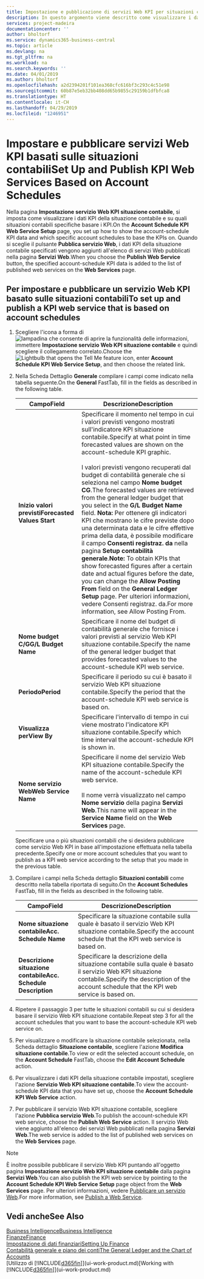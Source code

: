 ```yaml
---
title: Impostazione e pubblicazione di servizi Web KPI per situazioni contabili | Microsoft Docs
description: In questo argomento viene descritto come visualizzare i dati KPI della situazione contabile in base alle situazioni contabili specifiche.
services: project-madeira
documentationcenter: ''
author: bholtorf
ms.service: dynamics365-business-central
ms.topic: article
ms.devlang: na
ms.tgt_pltfrm: na
ms.workload: na
ms.search.keywords: ''
ms.date: 04/01/2019
ms.author: bholtorf
ms.openlocfilehash: a2d2394201f101ea368cfc616bf3c293c4c51e98
ms.sourcegitcommit: 60b87e5eb32bb408dd65b9855c29159b1dfbfca8
ms.translationtype: HT
ms.contentlocale: it-CH
ms.lasthandoff: 04/29/2019
ms.locfileid: "1246951"
---
```

# <a name="set-up-and-publish-kpi-web-services-based-on-account-schedules"></a><span data-ttu-id="20f9b-103">Impostare e pubblicare servizi Web KPI basati sulle situazioni contabili</span><span class="sxs-lookup"><span data-stu-id="20f9b-103">Set Up and Publish KPI Web Services Based on Account Schedules</span></span>
<span data-ttu-id="20f9b-104">Nella pagina **Impostazione servizio Web KPI situazione contabile**, si imposta come visualizzare i dati KPI della situazione contabile e su quali situazioni contabili specifiche basare i KPI.</span><span class="sxs-lookup"><span data-stu-id="20f9b-104">On the **Account Schedule KPI Web Service Setup** page, you set up how to show the account-schedule KPI data and which specific account schedules to base the KPIs on.</span></span> <span data-ttu-id="20f9b-105">Quando si sceglie il pulsante **Pubblica servizio Web**, i dati KPI della situazione contabile specificati vengono aggiunti all'elenco di servizi Web pubblicati nella pagina **Servizi Web**.</span><span class="sxs-lookup"><span data-stu-id="20f9b-105">When you choose the **Publish Web Service** button, the specified account-schedule KPI data is added to the list of published web services on the **Web Services** page.</span></span>  

## <a name="to-set-up-and-publish-a-kpi-web-service-that-is-based-on-account-schedules"></a><span data-ttu-id="20f9b-106">Per impostare e pubblicare un servizio Web KPI basato sulle situazioni contabili</span><span class="sxs-lookup"><span data-stu-id="20f9b-106">To set up and publish a KPI web service that is based on account schedules</span></span>  
1.  <span data-ttu-id="20f9b-107">Scegliere l'icona a forma di ![lampadina che consente di aprire la funzionalità delle informazioni](media/ui-search/search_small.png "Informazioni sull'operazione che si desidera eseguire"), immettere **Impostazione servizio Web KPI situazione contabile** e quindi scegliere il collegamento correlato.</span><span class="sxs-lookup"><span data-stu-id="20f9b-107">Choose the ![Lightbulb that opens the Tell Me feature](media/ui-search/search_small.png "Tell me what you want to do") icon, enter **Account Schedule KPI Web Service Setup**, and then choose the related link.</span></span>  
2.  <span data-ttu-id="20f9b-108">Nella Scheda Dettaglio **Generale** compilare i campi come indicato nella tabella seguente.</span><span class="sxs-lookup"><span data-stu-id="20f9b-108">On the **General** FastTab, fill in the fields as described in the following table.</span></span>  

    |<span data-ttu-id="20f9b-109">Campo</span><span class="sxs-lookup"><span data-stu-id="20f9b-109">Field</span></span>|<span data-ttu-id="20f9b-110">Descrizione</span><span class="sxs-lookup"><span data-stu-id="20f9b-110">Description</span></span>|  
    |---------------------------------|---------------------------------------|  
    |<span data-ttu-id="20f9b-111">**Inizio valori previsti**</span><span class="sxs-lookup"><span data-stu-id="20f9b-111">**Forecasted Values Start**</span></span>|<span data-ttu-id="20f9b-112">Specificare il momento nel tempo in cui i valori previsti vengono mostrati sull'indicatore KPI situazione contabile.</span><span class="sxs-lookup"><span data-stu-id="20f9b-112">Specify at what point in time forecasted values are shown on the account-schedule KPI graphic.</span></span><br /><br /> <span data-ttu-id="20f9b-113">I valori previsti vengono recuperati dal budget di contabilità generale che si seleziona nel campo **Nome budget CG**.</span><span class="sxs-lookup"><span data-stu-id="20f9b-113">The forecasted values are retrieved from the general ledger budget that you select in the **G/L Budget Name** field.</span></span> <span data-ttu-id="20f9b-114">**Nota:**  Per ottenere gli indicatori KPI che mostrano le cifre previste dopo una determinata data e le cifre effettive prima della data, è possibile modificare il campo **Consenti registraz. da** nella pagina **Setup contabilità generale**.</span><span class="sxs-lookup"><span data-stu-id="20f9b-114">**Note:**  To obtain KPIs that show forecasted figures after a certain date and actual figures before the date, you can change the **Allow Posting From** field on the **General Ledger Setup** page.</span></span> <span data-ttu-id="20f9b-115">Per ulteriori informazioni, vedere Consenti registraz. da.</span><span class="sxs-lookup"><span data-stu-id="20f9b-115">For more information, see Allow Posting From.</span></span>|  
    |<span data-ttu-id="20f9b-116">**Nome budget C/G**</span><span class="sxs-lookup"><span data-stu-id="20f9b-116">**G/L Budget Name**</span></span>|<span data-ttu-id="20f9b-117">Specificare il nome del budget di contabilità generale che fornisce i valori previsti al servizio Web KPI situazione contabile.</span><span class="sxs-lookup"><span data-stu-id="20f9b-117">Specify the name of the general ledger budget that provides forecasted values to the account-schedule KPI web service.</span></span>|  
    |<span data-ttu-id="20f9b-118">**Periodo**</span><span class="sxs-lookup"><span data-stu-id="20f9b-118">**Period**</span></span>|<span data-ttu-id="20f9b-119">Specificare il periodo su cui è basato il servizio Web KPI situazione contabile.</span><span class="sxs-lookup"><span data-stu-id="20f9b-119">Specify the period that the account-schedule KPI web service is based on.</span></span>|  
    |<span data-ttu-id="20f9b-120">**Visualizza per**</span><span class="sxs-lookup"><span data-stu-id="20f9b-120">**View By**</span></span>|<span data-ttu-id="20f9b-121">Specificare l'intervallo di tempo in cui viene mostrato l'indicatore KPI situazione contabile.</span><span class="sxs-lookup"><span data-stu-id="20f9b-121">Specify which time interval the account-schedule KPI is shown in.</span></span>|  
    |<span data-ttu-id="20f9b-122">**Nome servizio Web**</span><span class="sxs-lookup"><span data-stu-id="20f9b-122">**Web Service Name**</span></span>|<span data-ttu-id="20f9b-123">Specificare il nome del servizio Web KPI situazione contabile.</span><span class="sxs-lookup"><span data-stu-id="20f9b-123">Specify the name of the account-schedule KPI web service.</span></span><br /><br /> <span data-ttu-id="20f9b-124">Il nome verrà visualizzato nel campo **Nome servizio** della pagina **Servizi Web**.</span><span class="sxs-lookup"><span data-stu-id="20f9b-124">This name will appear in the **Service Name** field on the **Web Services** page.</span></span>|  

    <span data-ttu-id="20f9b-125">Specificare una o più situazioni contabili che si desidera pubblicare come servizio Web KPI in base all'impostazione effettuata nella tabella precedente.</span><span class="sxs-lookup"><span data-stu-id="20f9b-125">Specify one or more account schedules that you want to publish as a KPI web service according to the setup that you made in the previous table.</span></span>  

3.  <span data-ttu-id="20f9b-126">Compilare i campi nella Scheda dettaglio **Situazioni contabili** come descritto nella tabella riportata di seguito.</span><span class="sxs-lookup"><span data-stu-id="20f9b-126">On the **Account Schedules** FastTab, fill in the fields as described in the following table.</span></span>  

    |<span data-ttu-id="20f9b-127">Campo</span><span class="sxs-lookup"><span data-stu-id="20f9b-127">Field</span></span>|<span data-ttu-id="20f9b-128">Descrizione</span><span class="sxs-lookup"><span data-stu-id="20f9b-128">Description</span></span>|  
    |---------------------------------|---------------------------------------|  
    |<span data-ttu-id="20f9b-129">**Nome situazione contabile**</span><span class="sxs-lookup"><span data-stu-id="20f9b-129">**Acc. Schedule Name**</span></span>|<span data-ttu-id="20f9b-130">Specificare la situazione contabile sulla quale è basato il servizio Web KPI situazione contabile.</span><span class="sxs-lookup"><span data-stu-id="20f9b-130">Specify the account schedule that the KPI web service is based on.</span></span>|  
    |<span data-ttu-id="20f9b-131">**Descrizione situazione contabile**</span><span class="sxs-lookup"><span data-stu-id="20f9b-131">**Acc. Schedule Description**</span></span>|<span data-ttu-id="20f9b-132">Specificare la descrizione della situazione contabile sulla quale è basato il servizio Web KPI situazione contabile.</span><span class="sxs-lookup"><span data-stu-id="20f9b-132">Specify the description of the account schedule that the KPI web service is based on.</span></span>|  

4.  <span data-ttu-id="20f9b-133">Ripetere il passaggio 3 per tutte le situazioni contabili su cui si desidera basare il servizio Web KPI situazione contabile.</span><span class="sxs-lookup"><span data-stu-id="20f9b-133">Repeat step 3 for all the account schedules that you want to base the account-schedule KPI web service on.</span></span>  
5.  <span data-ttu-id="20f9b-134">Per visualizzare o modificare la situazione contabile selezionata, nella Scheda dettaglio **Situazione contabile**, scegliere l'azione **Modifica situazione contabile**.</span><span class="sxs-lookup"><span data-stu-id="20f9b-134">To view or edit the selected account schedule, on the **Account Schedule** FastTab, choose the **Edit Account Schedule** action.</span></span>  
6.  <span data-ttu-id="20f9b-135">Per visualizzare i dati KPI della situazione contabile impostati, scegliere l'azione **Servizio Web KPI situazione contabile**.</span><span class="sxs-lookup"><span data-stu-id="20f9b-135">To view the account-schedule KPI data that you have set up, choose the **Account Schedule KPI Web Service** action.</span></span>  
7.  <span data-ttu-id="20f9b-136">Per pubblicare il servizio Web KPI situazione contabile, scegliere l'azione **Pubblica servizio Web**.</span><span class="sxs-lookup"><span data-stu-id="20f9b-136">To publish the account-schedule KPI web service, choose the **Publish Web Service** action.</span></span> <span data-ttu-id="20f9b-137">Il servizio Web viene aggiunto all'elenco dei servizi Web pubblicati nella pagina **Servizi Web**.</span><span class="sxs-lookup"><span data-stu-id="20f9b-137">The web service is added to the list of published web services on the **Web Services** page.</span></span>  

> [!NOTE]  
>  <span data-ttu-id="20f9b-138">È inoltre possibile pubblicare il servizio Web KPI puntando all'oggetto pagina **Impostazione servizio Web KPI situazione contabile** dalla pagina **Servizi Web**.</span><span class="sxs-lookup"><span data-stu-id="20f9b-138">You can also publish the KPI web service by pointing to the **Account Schedule KPI Web Service Setup** page object from the **Web Services** page.</span></span> <span data-ttu-id="20f9b-139">Per ulteriori informazioni, vedere [Pubblicare un servizio Web](across-how-publish-web-service.md).</span><span class="sxs-lookup"><span data-stu-id="20f9b-139">For more information, see [Publish a Web Service](across-how-publish-web-service.md).</span></span>  

## <a name="see-also"></a><span data-ttu-id="20f9b-140">Vedi anche</span><span class="sxs-lookup"><span data-stu-id="20f9b-140">See Also</span></span>  
[<span data-ttu-id="20f9b-141">Business Intelligence</span><span class="sxs-lookup"><span data-stu-id="20f9b-141">Business Intelligence</span></span>](bi.md)  
[<span data-ttu-id="20f9b-142">Finanze</span><span class="sxs-lookup"><span data-stu-id="20f9b-142">Finance</span></span>](finance.md)  
[<span data-ttu-id="20f9b-143">Impostazione di dati finanziari</span><span class="sxs-lookup"><span data-stu-id="20f9b-143">Setting Up Finance</span></span>](finance-setup-finance.md)  
[<span data-ttu-id="20f9b-144">Contabilità generale e piano dei conti</span><span class="sxs-lookup"><span data-stu-id="20f9b-144">The General Ledger and the Chart of Accounts</span></span>](finance-general-ledger.md)  
<span data-ttu-id="20f9b-145">[Utilizzo di [!INCLUDE[d365fin](includes/d365fin_md.md)]](ui-work-product.md)</span><span class="sxs-lookup"><span data-stu-id="20f9b-145">[Working with [!INCLUDE[d365fin](includes/d365fin_md.md)]](ui-work-product.md)</span></span>
